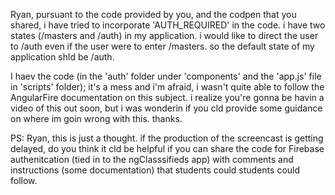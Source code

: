 Ryan, pursuant to the code provided by you, and the codpen that you shared, i have tried to incorporate 'AUTH_REQUIRED' in the code. i have two states (/masters and /auth) in my application. i would like to direct the user to /auth even if the user were to enter /masters. so the default state of my application shld be /auth. 

I haev the code (in the 'auth' folder under 'components' and the 'app.js' file in 'scripts' folder); it's a mess and i'm afraid, i wasn't quite able to follow the AngularFire documentation on this subject.  i realize you're gonna be havin a video of this out soon, but i was wonderin if you cld provide some guidance on where im goin wrong with this. thanks.

PS: Ryan, this is just a thought. if the production of the screencast is getting delayed, do you think it cld be helpful if you can share the code for Firebase authenitcation (tied in to the ngClasssifieds app) with  comments and instructions (some documentation) that students could students could follow.
